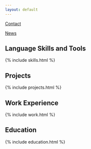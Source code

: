 ```yaml
---
layout: default
---
```


[Contact](./contact.md)

[News](./news.md)

## Language Skills and Tools

{% include skills.html %}

## Projects

{% include projects.html %}

## Work Experience

{% include work.html %}

## Education

{% include education.html %}
